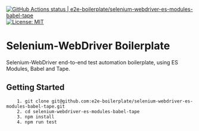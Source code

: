 [![GitHub Actions status | e2e-boilerplate/selenium-webdriver-es-modules-babel-tape](https://github.com/e2e-boilerplate/selenium-webdriver-es-modules-babel-tape/workflows/selenium-webdriver-es-modules-babel-tape/badge.svg)](https://github.com/e2e-boilerplate/selenium-webdriver-es-modules-babel-tape/actions?workflow=selenium-webdriver-es-modules-babel-tape) [![License: MIT](https://img.shields.io/badge/License-MIT-yellow.svg)](https://opensource.org/licenses/MIT)

# Selenium-WebDriver Boilerplate

Selenium-WebDriver end-to-end test automation boilerplate, using ES Modules, Babel and Tape.

## Getting Started

    	1. git clone git@github.com:e2e-boilerplate/selenium-webdriver-es-modules-babel-tape.git
    	2. cd selenium-webdriver-es-modules-babel-tape
    	3. npm install
    	4. npm run test
